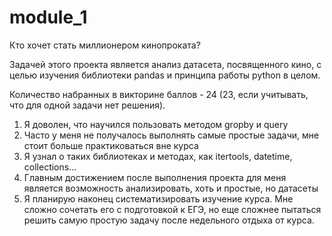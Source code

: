 # module_1
Кто хочет стать миллионером кинопроката?

Задачей этого проекта является анализ датасета, посвященного кино, с целью изучения библиотеки pandas и принципа работы python в целом.

Количество набранных в викторине баллов - 24 (23, если учитывать, что для одной задачи нет решения).

1) Я доволен, что научился пользовать методом gropby и query
2) Часто у меня не получалось выполнять самые простые задачи, мне стоит больше практиковаться вне курса
3) Я узнал о таких библиотеках и методах, как itertools, datetime, collections...
4) Главным достижением после выполнения проекта для меня является возможность анализировать, хоть и простые, но датасеты
5) Я планирую наконец систематизировать изучение курса. Мне сложно сочетать его с подготовкой к ЕГЭ, но еще сложнее пытаться решить самую простую задачу после недельного отдыха от курса.
